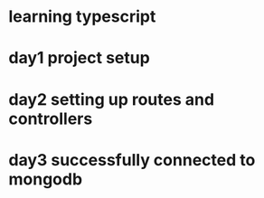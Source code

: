 # learning typescript
# day1 project setup
# day2 setting up routes and controllers
# day3 successfully connected to mongodb